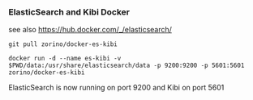 ### ElasticSearch and Kibi Docker

see also https://hub.docker.com/_/elasticsearch/

```
git pull zorino/docker-es-kibi

docker run -d --name es-kibi -v $PWD/data:/usr/share/elasticsearch/data -p 9200:9200 -p 5601:5601 zorino/docker-es-kibi
```

ElasticSearch is now running on port 9200 and Kibi on port 5601

